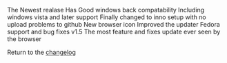 The Newest realase
Has Good windows back compatability Including windows vista and later support 
Finally changed to inno setup with no upload problems to github
New browser icon
Improved the updater
Fedora support
and bug fixes
v1.5 The most feature and fixes update ever seen by the browser

Return to the [changelog](https://python-browser.github.io/SimplePythonBrowser/changelog)